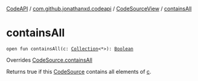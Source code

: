 [CodeAPI](../../index.md) / [com.github.jonathanxd.codeapi](../index.md) / [CodeSourceView](index.md) / [containsAll](.)

# containsAll

`open fun containsAll(c: `[`Collection`](https://kotlinlang.org/api/latest/jvm/stdlib/kotlin.collections/-collection/index.html)`<*>): `[`Boolean`](https://kotlinlang.org/api/latest/jvm/stdlib/kotlin/-boolean/index.html)

Overrides [CodeSource.containsAll](../-code-source/contains-all.md)

Returns true if this [CodeSource](../-code-source/index.md) contains all elements of [c](contains-all.md#com.github.jonathanxd.codeapi.CodeSourceView$containsAll(kotlin.collections.Collection((kotlin.Any)))/c).

